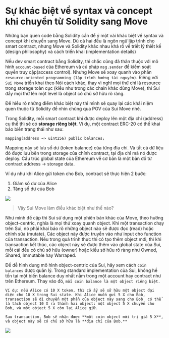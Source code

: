 # Sự khác biệt về syntax và concept khi chuyển từ Solidity sang Move 

Những bạn quen code bằng Solidity cần để ý một vài khác biệt về syntax và concept khi chuyển sang Move. Dù cả hai đều là ngôn ngữ lập trình cho smart contract, nhưng Move và Solidity khác nhau khá rõ về triết lý thiết kế (design philosophy) và cách triển khai (implementation details)


Nếu dev smart contract bằng Solidity, thì chắc cũng đã thân thuộc với mô hình `account-based` của Ethereum và cú pháp `msg.sender` để kiểm soát quyền truy cập(access control). Nhưng Move sẽ xoay quanh vào phần `resource-oriented programming (lập trình hướng tài nguyên)`. Riêng với `Sui Move`  triển khai theo  Nói cách khác, thay vì nghĩ mọi thứ chỉ là resource trong storage toàn cục (kiểu như trong các chain khác dùng Move), thì Sui đẩy mọi thứ lên một level là object  có chủ sở hữu rõ ràng.

Để hiểu rõ những điểm khác biệt này thì mình sẽ quay lại các khái niệm quen thuộc từ Solidity để nhìn chúng qua POV của Sui Move nhé.

Trong Solidity, mỗi smart contract khi được deploy lên một địa chỉ (address) cụ thể thì sẽ có **storage riêng biệt**. Ví dụ, một contract ERC-20 có thể khai báo biến trạng thái như sau:

```
mapping(address => uint256) public balances;
```

Mapping này sẽ lưu số dư (token balance) của từng địa chỉ. Và tất cả dữ liệu đó được lưu bên trong storage của chính contract, tại địa chỉ mà nó được deploy. Cấu trúc global state của Ethereum về cơ bản là một bản đồ từ contract address → storage data. 

Ví dụ như khi Alice gửi token cho Bob, contract sẽ thực hiện 2 bước:

1.	Giảm số dư của Alice
2.	Tăng số dư của Bob

![](https://images.ctfassets.net/v0qht4wq59vi/1fTuwKNm2p8iARp06qQREE/20cd4edfbbd91b3ff4a7af423f18733e/2_Alice_and_Bob_Example.png)


> Vậy Sui Move làm điều khác biệt như thế nào? 

Như mình đề cập thì Sui sử dụng một phiên bản khác của Move, theo hướng object-centric, nghĩa là mọi thứ xoay quanh object. Khi một transaction chạy trên Sui, nó phải khai báo rõ những object nào sẽ được đọc (read) hoặc chỉnh sửa (mutate). Các object này được truyền vào như input cho function của transaction. Nếu trong quá trình thực thi có tạo thêm object mới, thì khi transaction kết thúc, các object này sẽ được thêm vào global state của Sui, mỗi cái đều có chủ sở hữu (owner) hoặc kiểu sở hữu rõ ràng như Owned, Shared, Immutable hay Warraped. 


Để dễ hình dung mô hình object-centric của Sui, hãy xem cách `coin balances` được quản lý. Trong standard implementation của Sui, không hề tồn tại một biến balance duy nhất nằm trong một account hay contract như trên Ethereum. Thay vào đó, `mỗi coin balance là một object riêng biệt.`


    Ví dụ: nếu Alice có 10 X token, thì cô ấy sẽ sở hữu một object đại diện cho 10 X trong Sui state. Khi Alice muốn gửi 5 X cho Bob, transaction sẽ di chuyển một phần của object này sang cho Bob  có thể là tách object 10 X ra thành hai object: một object 5 X chuyển cho Bob, và một object 5 X còn lại Alice giữ.

    Sau transaction, Bob sẽ nhận được **một coin object mới trị giá 5 X**, và object này sẽ có chủ sở hữu là **địa chỉ của Bob.**


![](https://images.ctfassets.net/v0qht4wq59vi/6WVehaGFacG7Z73f08merJ/f601f73657cffebe9328674da67ec755/5_Flow_Chart.png)
